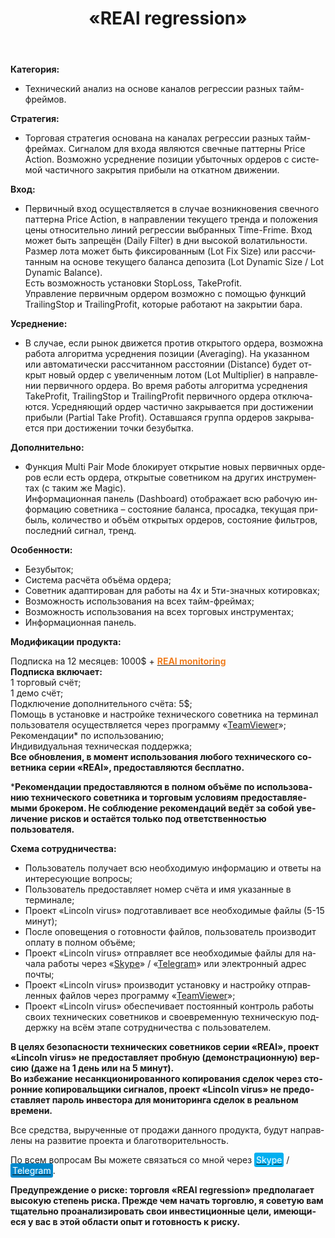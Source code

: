 ﻿---
layout: post-ea

group: Технический советник
title: «REAl regression»
meta: Технический советник «regression». Торговая стратегия основана на каналах регрессии разных тайм-фреймов.

logo: real_regression.svg
og: img/og-real-regression.jpg

order: 5

category: ea

lang: ru
ref: real_regression
---

**Категория:**
  - Технический анализ на основе каналов регрессии разных тайм-фреймов.

**Стратегия:**
  - Торговая стратегия основана на каналах регрессии разных тайм-фреймах. Сигналом для входа являются свечные паттерны Price Action. Возможно усреднение позиции убыточных ордеров с системой частичного закрытия прибыли на откатном движении.


**Вход:**
  - Первичный вход осуществляется в случае возникновения свечного паттерна Price Action, в направлении текущего тренда и положения цены относительно линий регрессии выбранных Time-Frime. Вход может быть запрещён (Daily Filter) в дни высокой волатильности.  
Размер лота может быть фиксированным (Lot Fix Size) или рассчитанным на основе текущего баланса депозита (Lot  Dynamic Size / Lot  Dynamic Balance).  
Есть возможность установки StopLoss, TakeProfit.  
Управление первичным ордером возможно с помощью функций TrailingStop и TrailingProfit, которые работают на закрытии бара. 

**Усреднение:**
  - В случае, если рынок движется против открытого ордера, возможна работа алгоритма усреднения позиции (Averaging). На указанном или автоматически рассчитанном расстоянии (Distance) будет открыт новый ордер с увеличенным лотом (Lot Multiplier) в направлении первичного ордера. Во время работы алгоритма усреднения TakeProfit, TrailingStop и TrailingProfit первичного ордера отключаются. Усредняющий ордер частично закрывается при достижении прибыли (Partial Take Profit). Оставшаяся группа ордеров закрывается при достижении точки безубытка.

**Дополнительно:**
  - Функция Multi Pair Mode блокирует открытие новых первичных ордеров если есть ордера, открытые советником на других инструментах (с таким же Magic).  
Информационная панель (Dashboard) отображает всю рабочую информацию советника – состояние баланса, просадка, текущая прибыль, количество и объём открытых ордеров, состояние фильтров, последний сигнал, тренд. 

**Особенности:**
  - Безубыток;
  - Система расчёта объёма ордера;
  - Советник адаптирован для работы на 4х и 5ти-значных котировках;
  - Возможность использования на всех тайм-фреймах;
  - Возможность использования на всех торговых инструментах;
  - Информационная панель. 

**Модификации продукта:**

  Подписка на 12 месяцев: 1000$ + **<a href="https://lincolnvirus.com/projects/ru/forex/real_monitoring.html" target="_blank"><span style="color:#f07e20">REAl monitoring</span></a>**  
  **Подписка включает:**  
  1 торговый счёт;  
  1 демо счёт;  
  Подключение дополнительного счёта: 5$;  
  Помощь в установке и настройке технического советника на терминал пользователя осуществляется через программу «<a href="https://www.teamviewer.com/ru/" target="_blank">TeamViewer</a>»;  
  Рекомендации* по использованию;  
  Индивидуальная техническая поддержка;  
  **Все обновления, в момент использования любого технического советника серии «REAl», предоставляются бесплатно.**
  
***Рекомендации предоставляются в полном объёме по использованию технического советника и торговым условиям предоставляемыми брокером. Не соблюдение рекомендаций ведёт за собой увеличение рисков и остаётся только под ответственностью пользователя.**
  
  **Схема сотрудничества:**  

- Пользователь получает всю необходимую информацию и ответы на интересующие вопросы;  
- Пользователь предоставляет номер счёта и имя указанные в терминале;  
- Проект «Lincoln virus» подготавливает все необходимые файлы (5-15 минут);  
- После оповещения о готовности файлов, пользователь производит оплату в полном объёме;  
- Проект «Lincoln virus» отправляет все необходимые файлы для начала работы через «<a href="skype:chutkoy89?call" target="_blank">Skype</a>» / «<a href="https://t.me/chutkoy" target="_blank">Telegram</a>» или электронный адрес почты;  
- Проект «Lincoln virus» производит установку и настройку отправленных файлов через программу «<a href="https://www.teamviewer.com/ru/" target="_blank">TeamViewer</a>»;  
- Проект «Lincoln virus» обеспечивает постоянный контроль работы своих технических советников и своевременную техническую поддержку на всём этапе сотрудничества с пользователем.

**В целях безопасности технических советников серии «REAl», проект «Lincoln virus» не предоставляет пробную (демонстрационную) версию (даже на 1 день или на 5 минут).**  
**Во избежание несанкционированного копирования сделок через сторонние копировальщики сигналов, проект «Lincoln virus» не предоставляет пароль инвестора для мониторинга сделок в реальном времени.**

Все средства, вырученные от продажи данного продукта, будут направлены на развитие проекта и благотворительность.

По всем вопросам Вы можете связаться со мной через <a href="skype:chutkoy89?call" target="_blank"><span style="background-color:#00aff0; color:white; padding:3px; border-radius: 3px">Skype</span></a> / <a href="https://t.me/chutkoy" target="_blank"><span style="background-color:#0088cc; color:white; padding:3px; border-radius: 3px">Telegram</span></a>.

**Предупреждение о риске: торговля «REAl regression» предполагает высокую степень риска. Прежде чем начать торговлю, я советую вам тщательно проанализировать свои инвестиционные цели, имеющиеся у вас в этой области опыт и готовность к риску.**
